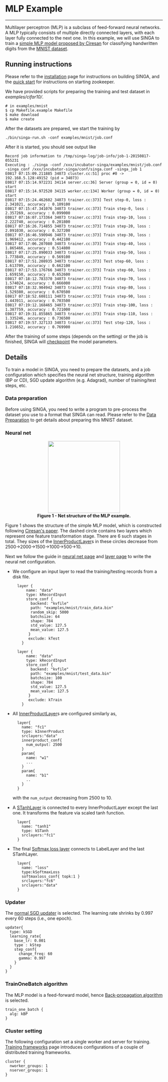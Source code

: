 # MLP Example

---

Multilayer perceptron (MLP) is a subclass of feed-forward neural networks.
A MLP typically consists of multiple directly connected layers, with each layer fully
connected to the next one. In this example, we will use SINGA to train a
[simple MLP model proposed by Ciresan](http://arxiv.org/abs/1003.0358)
for classifying handwritten digits from the [MNIST dataset](http://yann.lecun.com/exdb/mnist/).

## Running instructions

Please refer to the [installation](installation.html) page for
instructions on building SINGA, and the [quick start](quick-start.html)
for instructions on starting zookeeper.

We have provided scripts for preparing the training and test dataset in *examples/cifar10/*.

    # in examples/mnist
    $ cp Makefile.example Makefile
    $ make download
    $ make create

After the datasets are prepared, we start the training by

    ./bin/singa-run.sh -conf examples/mnist/job.conf

After it is started, you should see output like

    Record job information to /tmp/singa-log/job-info/job-1-20150817-055231
    Executing : ./singa -conf /xxx/incubator-singa/examples/mnist/job.conf -singa_conf /xxx/incubator-singa/conf/singa.conf -singa_job 1
    E0817 07:15:09.211885 34073 cluster.cc:51] proc #0 -> 192.168.5.128:49152 (pid = 34073)
    E0817 07:15:14.972231 34114 server.cc:36] Server (group = 0, id = 0) start
    E0817 07:15:14.972520 34115 worker.cc:134] Worker (group = 0, id = 0) start
    E0817 07:15:24.462602 34073 trainer.cc:373] Test step-0, loss : 2.341021, accuracy : 0.109100
    E0817 07:15:47.341076 34073 trainer.cc:373] Train step-0, loss : 2.357269, accuracy : 0.099000
    E0817 07:16:07.173364 34073 trainer.cc:373] Train step-10, loss : 2.222740, accuracy : 0.201800
    E0817 07:16:26.714855 34073 trainer.cc:373] Train step-20, loss : 2.091030, accuracy : 0.327200
    E0817 07:16:46.590946 34073 trainer.cc:373] Train step-30, loss : 1.969412, accuracy : 0.442100
    E0817 07:17:06.207080 34073 trainer.cc:373] Train step-40, loss : 1.865466, accuracy : 0.514800
    E0817 07:17:25.890033 34073 trainer.cc:373] Train step-50, loss : 1.773849, accuracy : 0.569100
    E0817 07:17:51.208935 34073 trainer.cc:373] Test step-60, loss : 1.613709, accuracy : 0.662100
    E0817 07:17:53.176766 34073 trainer.cc:373] Train step-60, loss : 1.659150, accuracy : 0.652600
    E0817 07:18:12.783370 34073 trainer.cc:373] Train step-70, loss : 1.574024, accuracy : 0.666000
    E0817 07:18:32.904942 34073 trainer.cc:373] Train step-80, loss : 1.529380, accuracy : 0.670500
    E0817 07:18:52.608111 34073 trainer.cc:373] Train step-90, loss : 1.443911, accuracy : 0.703500
    E0817 07:19:12.168465 34073 trainer.cc:373] Train step-100, loss : 1.387759, accuracy : 0.721000
    E0817 07:19:31.855865 34073 trainer.cc:373] Train step-110, loss : 1.335246, accuracy : 0.736500
    E0817 07:19:57.327133 34073 trainer.cc:373] Test step-120, loss : 1.216652, accuracy : 0.769900

After the training of some steps (depends on the setting) or the job is
finished, SINGA will [checkpoint](checkpoint.html) the model parameters.

## Details

To train a model in SINGA, you need to prepare the datasets,
and a job configuration which specifies the neural net structure, training
algorithm (BP or CD), SGD update algorithm (e.g. Adagrad),
number of training/test steps, etc.

### Data preparation

Before using SINGA, you need to write a program to pre-process the dataset you
use to a format that SINGA can read. Please refer to the
[Data Preparation](data.html) to get details about preparing
this MNIST dataset.


### Neural net

<div style = "text-align: center">
<img src = "../_static/images/example-mlp.png" style = "width: 230px">
<br/><strong>Figure 1 - Net structure of the MLP example. </strong></img>
</div>


Figure 1 shows the structure of the simple MLP model, which is constructed following
[Ciresan's paper](http://arxiv.org/abs/1003.0358). The dashed circle contains
two layers which represent one feature transformation stage. There are 6 such
stages in total. They sizes of the [InnerProductLayer](layer.html#innerproductlayer)s in these circles decrease from
2500->2000->1500->1000->500->10.

Next we follow the guide in [neural net page](neural-net.html)
and [layer page](layer.html) to write the neural net configuration.

* We configure an input layer to read the training/testing records from a disk file.

        layer {
            name: "data"
            type: kRecordInput
            store_conf {
              backend: "kvfile"
              path: "examples/mnist/train_data.bin"
              random_skip: 5000
              batchsize: 64
              shape: 784
              std_value: 127.5
              mean_value: 127.5
             }
             exclude: kTest
          }

        layer {
            name: "data"
            type: kRecordInput
            store_conf {
              backend: "kvfile"
              path: "examples/mnist/test_data.bin"
              batchsize: 100
              shape: 784
              std_value: 127.5
              mean_value: 127.5
             }
             exclude: kTrain
          }


* All [InnerProductLayer](layer.html#innerproductlayer)s are configured similarly as,

        layer{
          name: "fc1"
          type: kInnerProduct
          srclayers:"data"
          innerproduct_conf{
            num_output: 2500
          }
          param{
            name: "w1"
            ...
          }
          param{
            name: "b1"
            ..
          }
        }

    with the `num_output` decreasing from 2500 to 10.

* A [STanhLayer](layer.html#stanhlayer) is connected to every InnerProductLayer
except the last one. It transforms the feature via scaled tanh function.

        layer{
          name: "tanh1"
          type: kSTanh
          srclayers:"fc1"
        }

* The final [Softmax loss layer](layer.html#softmaxloss) connects
to LabelLayer and the last STanhLayer.

        layer{
          name: "loss"
          type:kSoftmaxLoss
          softmaxloss_conf{ topk:1 }
          srclayers:"fc6"
          srclayers:"data"
        }

### Updater

The [normal SGD updater](updater.html#updater) is selected.
The learning rate shrinks by 0.997 every 60 steps (i.e., one epoch).

    updater{
      type: kSGD
      learning_rate{
        base_lr: 0.001
        type : kStep
        step_conf{
          change_freq: 60
          gamma: 0.997
        }
      }
    }

### TrainOneBatch algorithm

The MLP model is a feed-forward model, hence
[Back-propagation algorithm](train-one-batch#back-propagation)
is selected.

    train_one_batch {
      alg: kBP
    }

### Cluster setting

The following configuration set a single worker and server for training.
[Training frameworks](frameworks.html) page introduces configurations of a couple of distributed
training frameworks.

    cluster {
      nworker_groups: 1
      nserver_groups: 1
    }
